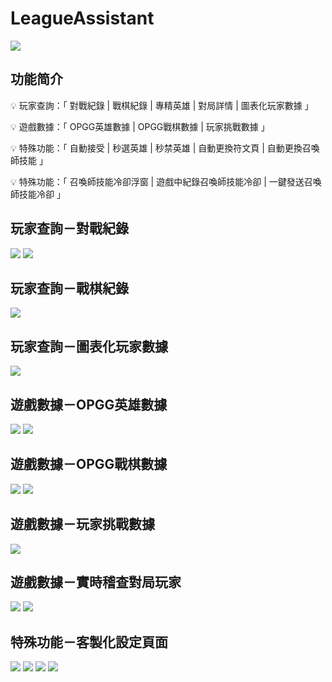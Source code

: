 # LeagueAssistant

<img src="site/assets/img/banner.png" /> 


## 功能简介

💡	玩家查詢：「 對戰紀錄 | 戰棋紀錄 | 專精英雄 | 對局詳情 | 圖表化玩家數據 」

💡 	遊戲數據：「 OPGG英雄數據 | OPGG戰棋數據 | 玩家挑戰數據 」

💡 	特殊功能：「 自動接受 | 秒選英雄 | 秒禁英雄 | 自動更換符文頁 | 自動更換召喚師技能 」

💡 	特殊功能：「 召喚師技能冷卻浮窗 | 遊戲中紀錄召喚師技能冷卻 | 一鍵發送召喚師技能冷卻 」


## 玩家查詢－對戰紀錄
<img src="screenshots/1.png" />
<img src="screenshots/2.png" />

## 玩家查詢－戰棋紀錄
<img src="screenshots/3.png" />

## 玩家查詢－圖表化玩家數據
<img src="screenshots/4.png" />

## 遊戲數據－OPGG英雄數據
<img src="screenshots/5.png" />
<img src="screenshots/6.png" />

## 遊戲數據－OPGG戰棋數據
<img src="screenshots/7.png" />
<img src="screenshots/8.png" />

## 遊戲數據－玩家挑戰數據
<img src="screenshots/9.png" />

## 遊戲數據－實時稽查對局玩家
<img src="screenshots/14.png" />
<img src="screenshots/15.png" />

## 特殊功能－客製化設定頁面
<img src="screenshots/10.png" /> 
<img src="screenshots/11.png" /> 
<img src="screenshots/12.png" /> 
<img src="screenshots/13.png" /> 

